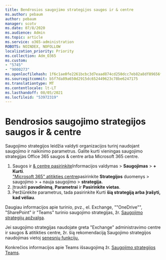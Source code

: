 ```yaml
---
title: Bendrosios saugojimo strategijos saugos ir & centre
ms.author: pebaum
author: pebaum
manager: scotv
ms.date: 07/8/2020
ms.audience: Admin
ms.topic: article
ms.service: o365-administration
ROBOTS: NOINDEX, NOFOLLOW
localization_priority: Priority
ms.collection: Adm_O365
ms.custom:
- "5745"
- "9000273"
ms.openlocfilehash: 1f6c1ae0fe2261bcbc3d7eaad874cd250dcc7eb82a8df89656fec9d5e60843ca
ms.sourcegitcommit: b5f7da89a650d2915dc652449623c78be6247175
ms.translationtype: MT
ms.contentlocale: lt-LT
ms.lasthandoff: 08/05/2021
ms.locfileid: "53972319"
---
```

# <a name="unified-retention-policies-in-the-security--compliance-center"></a>Bendrosios saugojimo strategijos saugos ir & centre

Saugojimo strategijos leidžia valdyti organizacijos turinį naudojant saugojimo ir naikinimo parametrus. Galite kurti vieningas saugojimo strategijas Office 365 saugos & centre arba Microsoft 365 centre. 

1. Saugos ir [& centre pasirinkite](https://go.microsoft.com/fwlink/p/?linkid=2077143)Informacijos valdymas   >  **Saugojimas**  >  **+ Kurti**. <br/>
    ["Microsoft 365" atitikties centre](https://go.microsoft.com/fwlink/p/?linkid=2077149)pasirinkite **Strategijos** duomenys > saugojimo > + nauja saugojimo  >  **strategija.**
2. Įtraukti **pavadinimą**, **Parametrai** ir **Pasirinkite vietas**.
3. Peržiūrėkite parametrus, tada pasirinkite Kurti **šią strategiją arba** **Įrašyti, kad vėliau**.  
      
Daugiau informacijos apie turinio, pvz., el. Exchange, ""OneDrive"", "SharePoint" ir "Teams" turinio saugojimo strategijas, žr. [Saugojimo strategijų apžvalga](https://go.microsoft.com/fwlink/?linkid=2127785).  
    
Jei saugojimo strategijas naudojate greta "Exchange" administravimo centre ir saugos & atitikties centre, žr. šią rekomendaciją Saugojimo strategijos naudojimas vietoj [senesnių funkcijų.](/microsoft-365/compliance/retention-policies#use-a-retention-policy-instead-of-older-features)  
    
Konkrečios informacijos apie Teams išsaugojimą žr. [Saugojimo strategijos Teams](/microsoftteams/retention-policies).